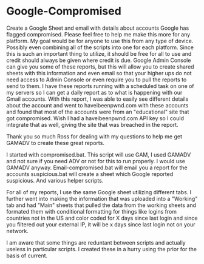 # Google-Compromised
Create a Google Sheet and email with details about accounts Google has flagged compromised. Please feel free to help me make this more for any platform. My goal would be for anyone to use this from any type of device. Possibly even combining all of the scripts into one for each platform. Since this is such an important thing to utilize, it should be free for all to use and credit should always be given where credit is due. Google Admin Console can give you some of these reports, but this will allow you to create shared sheets with this information and even email so that your higher ups do not need access to Admin Console or even require you to pull the reports to send to them. I have these reports running with a scheduled task on one of my servers so I can get a daily report as to what is happening with our Gmail accounts. With this report, I was able to easily see different details about the account and went to haveibeenpwnd.com with these accounts and found that most of the accounts were from an "educational" site that got compromised. Wish I had a haveibeenpwnd.com API key so I could integrate that as well, giving the site that was breached in the report.

Thank you so much Ross for dealing with my questions to help me get GAMADV to create these great reports.

I started with compromised.bat. This script will use GAM, I used GAMADV and not sure if you need ADV or not for this to run properly. I would use GAMADV anyway.
Email-compromised.bat will email you a report for the accounts
suspicious.bat will create a sheet which Google reported suspicious.
And various helper scripts.

For all of my reports, I use the same Google sheet utilizing different tabs. I further went into making the information that was uploaded into a "Working" tab and had "Main" sheets that pulled the data from the working sheets and formated them with conditional formatting for things like logins from countries not in the US and color coded for X days since last login and since you filtered out your external IP, it will be x days since last login not on your network.

I am aware that some things are reduntant between scripts and actually useless in particular scripts. I created these in a hurry using the prior for the basis of current.
